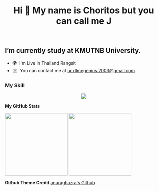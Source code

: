 
<h1 align="center"> Hi 👋 My name is Choritos but you can call me J </h1> <br>

I’m currently study at KMUTNB University.
-----------------------------------------

* 🌍  I'm Live in Thailand Rangsit
* ✉️  You can contact me at [ucxllmegenius.2003@gmail.com](mailto:ucxllmegenius.2003@gmail.com)
<p align="center"><h3>My Skill</h3></p>
<p align="center">
  
  <a href="https://skillicons.dev">
    <img src="https://skillicons.dev/icons?i=js,html,css,cpp,figma,git,github,java,lua,mongodb,py" />
  </a>
</p>

<b>My GitHub Stats</b>


<a href="https://github.com/anuraghazra/github-readme-stats">
  <img height=200 align="center" src="https://github-readme-stats.vercel.app/api?username=JohnEleanor&show_icons=true&theme=radical" />
</a>
<a href="https://github.com/anuraghazra/convoychat">
  <img height=200 align="center" src="https://github-readme-stats.vercel.app/api/top-langs?username=JohnEleanor&layout=compact&langs_count=8&card_width=320&show_icons=true&theme=radical" />
</a>

**Github Theme Credit**
[ anuraghazra's Github ](https://github.com/anuraghazra/github-readme-stats)


